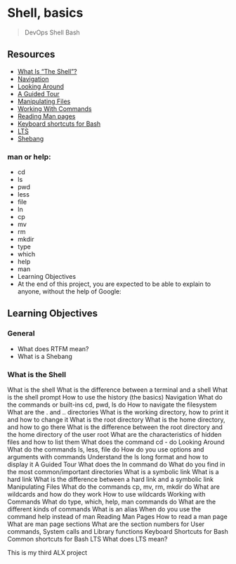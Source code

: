 # Shell, basics 
> DevOps
> Shell
> Bash

## Resources

* [What Is “The Shell”?](https://intranet.alxswe.com/rltoken/vwO91sqNBgRL03BLu-ueiA)
* [Navigation](https://intranet.alxswe.com/rltoken/iblidp7yp6i-QpT8rDXHaA)
* [Looking Around](https://intranet.alxswe.com/rltoken/xEKUCnQsMH0esQ6fJU5vLA)
* [A Guided Tour](https://intranet.alxswe.com/rltoken/HUhQ73fFR1GOC5nb4r-mDw)
* [Manipulating Files](https://intranet.alxswe.com/rltoken/olv-1tj4d1LA57Z0PrLNvw)
* [Working With Commands](https://intranet.alxswe.com/rltoken/zUtux3Pm0BkvtwXzbTtkmA)
* [Reading Man pages](https://intranet.alxswe.com/rltoken/rddGdsqLf8_kRzp12RaD4A)
* [Keyboard shortcuts for Bash](https://intranet.alxswe.com/rltoken/AGxMxuS5IeW8VmEvJyhwvw)
* [LTS](https://wiki.ubuntu.com/LTS)
* [Shebang](https://intranet.alxswe.com/rltoken/cE8ZA3kgEaFhB-IDNv31bQ)

### man or help:
* cd
* ls
* pwd
* less
* file
* ln
* cp
* mv
* rm
* mkdir
* type
* which
* help
* man
* Learning Objectives
* At the end of this project, you are expected to be able to explain to anyone, without the help of Google:
## Learning Objectives
### General
* What does RTFM mean?
* What is a Shebang
### What is the Shell
What is the shell
What is the difference between a terminal and a shell
What is the shell prompt
How to use the history (the basics)
Navigation
What do the commands or built-ins cd, pwd, ls do
How to navigate the filesystem
What are the . and .. directories
What is the working directory, how to print it and how to change it
What is the root directory
What is the home directory, and how to go there
What is the difference between the root directory and the home directory of the user root
What are the characteristics of hidden files and how to list them
What does the command cd - do
Looking Around
What do the commands ls, less, file do
How do you use options and arguments with commands
Understand the ls long format and how to display it
A Guided Tour
What does the ln command do
What do you find in the most common/important directories
What is a symbolic link
What is a hard link
What is the difference between a hard link and a symbolic link
Manipulating Files
What do the commands cp, mv, rm, mkdir do
What are wildcards and how do they work
How to use wildcards
Working with Commands
What do type, which, help, man commands do
What are the different kinds of commands
What is an alias
When do you use the command help instead of man
Reading Man Pages
How to read a man page
What are man page sections
What are the section numbers for User commands, System calls and Library functions
Keyboard Shortcuts for Bash
Common shortcuts for Bash
LTS
What does LTS mean?

This is my third ALX project
